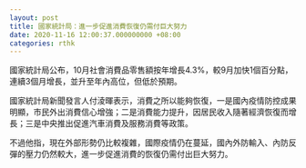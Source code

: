 ```yaml
---
layout: post
title: 國家統計局：進一步促進消費恢復仍需付巨大努力
date: 2020-11-16 12:00:37.000000000 +08:00
categories: rthk
---
```


國家統計局公布，10月社會消費品零售額按年增長4.3%，較9月加快1個百分點，連續3個月增長，並升至年內高位，但低於預期。

國家統計局新聞發言人付淩暉表示，消費之所以能夠恢復，一是國內疫情防控成果明顯，市民外出消費信心增強；二是消費能力提升，因居民收入隨著經濟恢復而增長；三是中央推出促進汽車消費及服務消費等政策。

不過他指，現在外部形勢仍比較複雜，國際疫情仍在蔓延，國內外防輸入、內防反彈的壓力仍然較大，進一步促進消費的恢復仍需付出巨大努力。
